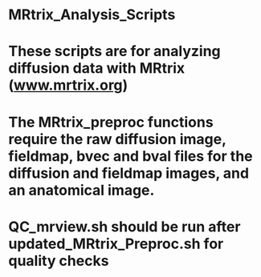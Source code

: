 # MRtrix_Analysis_Scripts

# These scripts are for analyzing diffusion data with MRtrix (www.mrtrix.org)

# The MRtrix_preproc functions require the raw diffusion image, fieldmap, bvec and bval files for the diffusion and fieldmap images, and an anatomical image.

# QC_mrview.sh should be run after updated_MRtrix_Preproc.sh for quality checks
